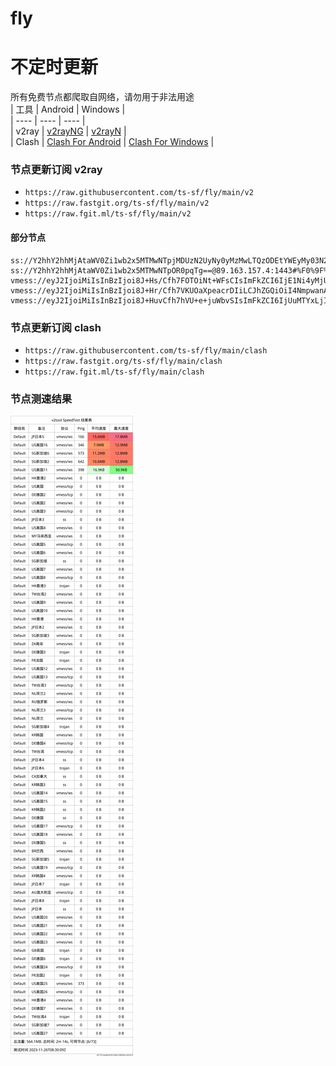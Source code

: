 # fly
# 不定时更新
所有免费节点都爬取自网络，请勿用于非法用途  
|  工具  | Android  | Windows  |  
|  ----  | ----   | ----  |  
| v2ray  | [v2rayNG](https://github.com/2dust/v2rayNG/releases) | [v2rayN](https://github.com/2dust/v2rayN/releases) |  
| Clash  | [Clash For Android](https://github.com/Kr328/ClashForAndroid/releases) | [Clash For Windows](https://github.com/Fndroid/clash_for_windows_pkg/releases) | 
  
### 节点更新订阅  v2ray
- `https://raw.githubusercontent.com/ts-sf/fly/main/v2`  
- `https://raw.fastgit.org/ts-sf/fly/main/v2`  
- `https://raw.fgit.ml/ts-sf/fly/main/v2`  
#### 部分节点  
``` 
ss://Y2hhY2hhMjAtaWV0Zi1wb2x5MTMwNTpjMDUzN2UyNy0yMzMwLTQzODEtYWEyMy03N2QwYzkxZWVmNDE=@free.themars.top:32102#%F0%9F%87%AF%F0%9F%87%B5JP%E6%97%A5%E6%9C%AC
ss://Y2hhY2hhMjAtaWV0Zi1wb2x5MTMwNTpOR0pqTg==@89.163.157.4:1443#%F0%9F%87%A9%F0%9F%87%AADE%E5%BE%B7%E5%9B%BD
vmess://eyJ2IjoiMiIsInBzIjoi8J+Hs/Cfh7FOTOiNt+WFsCIsImFkZCI6IjE1Ni4yMjUuNjcuMTUzIiwicG9ydCI6IjQ0MyIsImlkIjoiYTdmYThmMTQtNGZiNi00MjgwLTkwMDUtZDZiYmU5OWM1ZGE5IiwiYWlkIjoiNjQiLCJzY3kiOiJhdXRvIiwibmV0Ijoid3MiLCJ0eXBlIjoibm9uZSIsImhvc3QiOiJ3d3cuODQ1NTAxNzkueHl6IiwicGF0aCI6Ii9wYXRoLzE2OTE2NjQxMzY4NTgiLCJ0bHMiOiJ0bHMiLCJzbmkiOiJ3d3cuODQ1NTAxNzkueHl6IiwidGVzdF9uYW1lIjoiTkzojbflhbAifQ==
vmess://eyJ2IjoiMiIsInBzIjoi8J+Hr/Cfh7VKUOaXpeacrDIiLCJhZGQiOiI4NmpwanAuZnI5OWt0LnRvcCIsInBvcnQiOiI4MCIsImlkIjoiYWQxM2Y1NzQtZjZiNy00MjdlLWJiMjktMjI0YTA3YzU2ZDEwIiwiYWlkIjoiMCIsInNjeSI6ImF1dG8iLCJuZXQiOiJ3cyIsInR5cGUiOiJub25lIiwiaG9zdCI6Ijg2anBqcC5mcjk5a3QudG9wIiwicGF0aCI6Ii9yZGciLCJ0bHMiOiJ0bHMiLCJzbmkiOiIiLCJ0ZXN0X25hbWUiOiJKUOaXpeacrDIifQ==
vmess://eyJ2IjoiMiIsInBzIjoi8J+HuvCfh7hVU+e+juWbvSIsImFkZCI6IjUuMTYxLjIwNi4xNjkiLCJwb3J0IjoiODg4MCIsImlkIjoiNDU5NjRjYjUtYWY3OS00ZDUzLThiOTktOTY1MjY0ZWYxMDNiIiwiYWlkIjoiMCIsInNjeSI6ImF1dG8iLCJuZXQiOiJ0Y3AiLCJ0eXBlIjoiaHR0cCIsImhvc3QiOiIiLCJwYXRoIjoiLyIsInRscyI6IiIsInNuaSI6IiIsInRlc3RfbmFtZSI6IlVT576O5Zu9In0=
```
### 节点更新订阅  clash
- `https://raw.githubusercontent.com/ts-sf/fly/main/clash`  
- `https://raw.fastgit.org/ts-sf/fly/main/clash`  
- `https://raw.fgit.ml/ts-sf/fly/main/clash`  

### 节点测速结果
![image](traffic.png)

